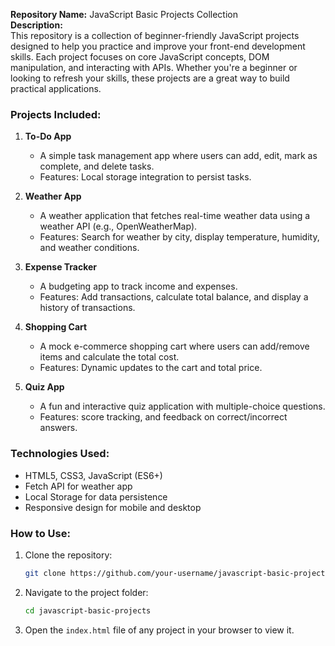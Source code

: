 

**Repository Name:** JavaScript Basic Projects Collection  
**Description:**  
This repository is a collection of beginner-friendly JavaScript projects designed to help you practice and improve your front-end development skills. Each project focuses on core JavaScript concepts, DOM manipulation, and interacting with APIs. Whether you're a beginner or looking to refresh your skills, these projects are a great way to build practical applications.

### Projects Included:
1. **To-Do App**  
   - A simple task management app where users can add, edit, mark as complete, and delete tasks.  
   - Features: Local storage integration to persist tasks.

2. **Weather App**  
   - A weather application that fetches real-time weather data using a weather API (e.g., OpenWeatherMap).  
   - Features: Search for weather by city, display temperature, humidity, and weather conditions.

3. **Expense Tracker**  
   - A budgeting app to track income and expenses.  
   - Features: Add transactions, calculate total balance, and display a history of transactions.

4. **Shopping Cart**  
   - A mock e-commerce shopping cart where users can add/remove items and calculate the total cost.  
   - Features: Dynamic updates to the cart and total price.

5. **Quiz App**  
   - A fun and interactive quiz application with multiple-choice questions.  
   - Features: score tracking, and feedback on correct/incorrect answers.

### Technologies Used:
- HTML5, CSS3, JavaScript (ES6+)  
- Fetch API for weather app  
- Local Storage for data persistence  
- Responsive design for mobile and desktop

### How to Use:
1. Clone the repository:  
   ```bash
   git clone https://github.com/your-username/javascript-basic-projects.git
   ```
2. Navigate to the project folder:  
   ```bash
   cd javascript-basic-projects
   ```
3. Open the `index.html` file of any project in your browser to view it.


